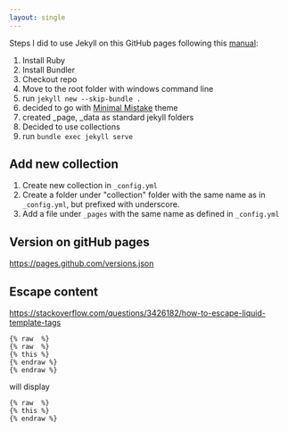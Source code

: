 ```yaml
---
layout: single
---
```


Steps I did to use Jekyll on this GitHub pages following this [manual](https://docs.github.com/en/pages/setting-up-a-github-pages-site-with-jekyll/creating-a-github-pages-site-with-jekyll):

1. Install Ruby
2. Install Bundler 
3. Checkout repo 
4. Move to the root folder with windows command line
5. run ```jekyll new --skip-bundle .```
6. decided to go with [Minimal Mistake](https://jamstackthemes.dev/demo/theme/minimal-mistakes/) theme
7. created _page, _data as standard jekyll folders
8. Decided to use collections
9. run ```bundle exec jekyll serve```


## Add new collection
1. Create new collection in ```_config.yml```
2. Create a folder under "collection" folder with the same name as in ```_config.yml```, but prefixed with underscore.
3. Add a file under ```_pages``` with the same name as defined in ```_config.yml```

## Version on gitHub pages
https://pages.github.com/versions.json 

## Escape content
https://stackoverflow.com/questions/3426182/how-to-escape-liquid-template-tags
```
{% raw  %}
{% raw  %}
{% this %}
{% endraw %}
{% endraw %}
```

will display
```
{% raw  %}
{% this %}
{% endraw %}
```